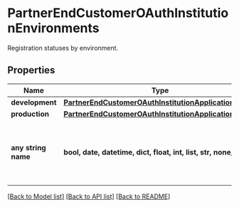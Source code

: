 # PartnerEndCustomerOAuthInstitutionEnvironments

Registration statuses by environment.

## Properties
Name | Type | Description | Notes
------------ | ------------- | ------------- | -------------
**development** | [**PartnerEndCustomerOAuthInstitutionApplicationStatus**](PartnerEndCustomerOAuthInstitutionApplicationStatus.md) |  | [optional] 
**production** | [**PartnerEndCustomerOAuthInstitutionApplicationStatus**](PartnerEndCustomerOAuthInstitutionApplicationStatus.md) |  | [optional] 
**any string name** | **bool, date, datetime, dict, float, int, list, str, none_type** | any string name can be used but the value must be the correct type | [optional]

[[Back to Model list]](../README.md#documentation-for-models) [[Back to API list]](../README.md#documentation-for-api-endpoints) [[Back to README]](../README.md)


